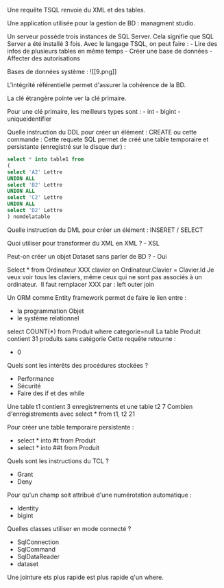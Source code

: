 Une requête TSQL renvoie du XML et des tables.

Une application utilisée pour la gestion de BD : managment studio.

Un serveur possède trois instances de SQL Server. Cela signifie que SQL Server a été installé 3 fois.
Avec le langage TSQL, on peut faire :
	- Lire des infos de plusieurs tables en même temps
	- Créer une base de données
	- Affecter des autorisations

Bases de données système :
![[9.png]]

L'intégrité référentielle permet d'assurer la cohérence de la BD.

La clé étrangère pointe ver la clé primaire.

Pour une clé primaire, les meilleurs types sont :
	- int
	- bigint
	- uniqueidentifier

Quelle instruction du DDL pour créer un élément : CREATE ou cette commande : 
 Cette requete SQL permet de créé une table temporaire et persistante (enregistré sur le disque dur) :
```sql
select * into table1 from 
(
select 'A2' Lettre
UNION ALL
select 'B2' Lettre
UNION ALL
select 'C2' Lettre
UNION ALL
select 'D2' Lettre
) nomdelatable
```

Quelle instruction du DML pour créer un élément  : INSERET / SELECT

Quoi utiliser pour transformer du XML en XML ?
	- XSL

Peut-on créer un objet Dataset sans parler de BD ?
	- Oui

Select * from Ordinateur XXX clavier on Ordinateur.Clavier = Clavier.Id
Je veux voir tous les claviers, même ceux qui ne sont pas associés à un ordinateur. 
Il faut remplacer XXX par : left outer join

Un ORM comme Entity framework permet de faire le lien entre :
- la programmation Objet
- le système relationnel

select COUNT(*) from Produit where categorie=null
La table Produit contient 31 produits sans catégorie
Cette requête retourne :
- 0

Quels sont les intérêts des procédures stockées ?
- Performance
- Sécurité
- Faire des if et des while

Une table t1 contient 3 enregistrements et une table t2 7
Combien d'enregistrements avec select * from t1, t2
21

Pour créer une table temporaire persistente :
- select * into #t from Produit
- select * into ##t from Produit

Quels sont les instructions du TCL ?
- Grant
- Deny

Pour qu'un champ soit attribué d'une numérotation automatique :
- Identity
- bigint

Quelles classes utiliser en mode connecté ?
- SqlConnection
- SqlCommand
- SqlDataReader
- dataset

Une jointure ets plus rapide est plus rapide q'un where.